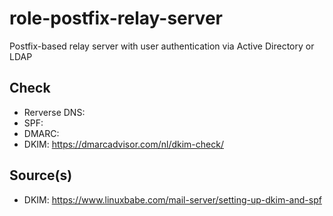 # role-postfix-relay-server
Postfix-based relay server with user authentication via Active Directory or LDAP

## Check

- Rerverse DNS: 
- SPF: 
- DMARC: 
- DKIM: https://dmarcadvisor.com/nl/dkim-check/

## Source(s)

- DKIM: https://www.linuxbabe.com/mail-server/setting-up-dkim-and-spf
